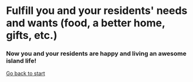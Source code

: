# Fulfill you and your residents' needs and wants (food, a better home, gifts, etc.)

### Now you and your residents are happy and living an awesome island life!

[Go back to start](animal/door1.md)
